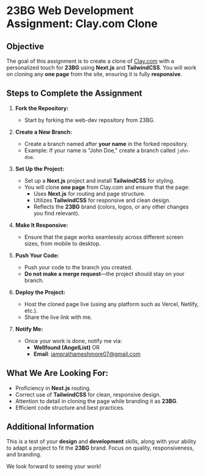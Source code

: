 
# 23BG Web Development Assignment: Clay.com Clone

## Objective

The goal of this assignment is to create a clone of [Clay.com](https://www.clay.com) with a personalized touch for **23BG** using **Next.js** and **TailwindCSS**. You will work on cloning any **one page** from the site, ensuring it is fully **responsive**.

## Steps to Complete the Assignment

1. **Fork the Repository:**
   - Start by forking the web-dev repository from 23BG.

2. **Create a New Branch:**
   - Create a branch named after **your name** in the forked repository.  
   - Example: If your name is "John Doe," create a branch called `john-doe`.

3. **Set Up the Project:**
   - Set up a **Next.js** project and install **TailwindCSS** for styling.
   - You will clone **one page** from Clay.com and ensure that the page:
     - Uses **Next.js** for routing and page structure.
     - Utilizes **TailwindCSS** for responsive and clean design.
     - Reflects the **23BG** brand (colors, logos, or any other changes you find relevant).
   
4. **Make It Responsive:**
   - Ensure that the page works seamlessly across different screen sizes, from mobile to desktop.

5. **Push Your Code:**
   - Push your code to the branch you created.
   - **Do not make a merge request**—the project should stay on your branch.

6. **Deploy the Project:**
   - Host the cloned page live (using any platform such as Vercel, Netlify, etc.).
   - Share the live link with me.

7. **Notify Me:**
   - Once your work is done, notify me via:
     - **Wellfound (AngelList)** OR
     - **Email**: iamprathameshmore07@gmail.com

## What We Are Looking For:
- Proficiency in **Next.js** routing.
- Correct use of **TailwindCSS** for clean, responsive design.
- Attention to detail in cloning the page while branding it as **23BG**.
- Efficient code structure and best practices.

## Additional Information

This is a test of your **design** and **development** skills, along with your ability to adapt a project to fit the **23BG** brand. Focus on quality, responsiveness, and branding.

We look forward to seeing your work!